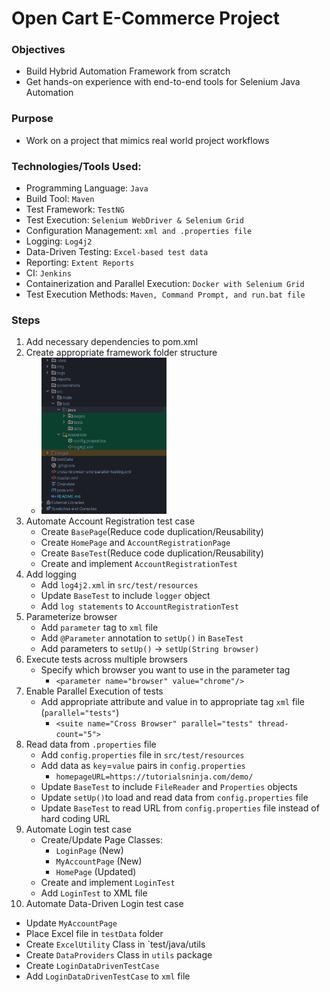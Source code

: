 # Open Cart E-Commerce Project

### Objectives

- Build Hybrid Automation Framework from scratch
- Get hands-on experience with end-to-end tools for Selenium Java Automation

### Purpose

- Work on a project that mimics real world project workflows

### Technologies/Tools Used:

- Programming Language: `Java`
- Build Tool: `Maven`
- Test Framework: `TestNG`
- Test Execution: `Selenium WebDriver & Selenium Grid`
- Configuration Management: `xml and .properties file`
- Logging: `Log4j2`
- Data-Driven Testing: `Excel-based test data`
- Reporting: `Extent Reports`
- CI: `Jenkins`
- Containerization and Parallel Execution: `Docker with Selenium Grid`
- Test Execution Methods: `Maven, Command Prompt, and run.bat file`

### Steps
1. Add necessary dependencies to pom.xml
2. Create appropriate framework folder structure
   - <img src="img/folderStructure.png" alt="Folder Structure" height="250" width="200">
3. Automate Account Registration test case
   - Create `BasePage`(Reduce code duplication/Reusability)
   - Create `HomePage` and `AccountRegistrationPage`
   - Create `BaseTest`(Reduce code duplication/Reusability)
   - Create and implement `AccountRegistrationTest`
4. Add logging
   - Add `log4j2.xml` in `src/test/resources`
   - Update `BaseTest` to include `logger` object
   - Add `log statements` to `AccountRegistrationTest`
5. Parameterize browser
   - Add `parameter` tag to `xml` file
   - Add `@Parameter` annotation to `setUp()` in `BaseTest`
   - Add parameters to `setUp()` -> `setUp(String browser)`
6. Execute tests across multiple browsers
   - Specify which browser you want to use in the parameter tag
     - `<parameter name="browser" value="chrome"/>`
7. Enable Parallel Execution of tests
   - Add appropriate attribute and value in to appropriate tag `xml` file (`parallel="tests"`)
     - `<suite name="Cross Browser" parallel="tests" thread-count="5">`
8. Read data from `.properties` file
   - Add `config.properties` file in `src/test/resources`
   - Add data as `key`=`value` pairs in `config.properties`
     - `homepageURL=https://tutorialsninja.com/demo/`
   - Update `BaseTest` to include `FileReader` and `Properties` objects
   - Update `setUp()`to load and read data from `config.properties` file
   - Update `BaseTest` to read URL from `config.properties` file instead of hard coding URL
9. Automate Login test case
    - Create/Update Page Classes:
        - `LoginPage` (New)
        - `MyAccountPage` (New)
        - `HomePage` (Updated)
    - Create and implement `LoginTest`
    - Add `LoginTest` to XML file
10. Automate Data-Driven Login test case
   - Update `MyAccountPage`
   - Place Excel file in `testData` folder
   - Create `ExcelUtility` Class in `test/java/utils
   - Create `DataProviders` Class in `utils` package
   - Create `LoginDataDrivenTestCase`
   - Add `LoginDataDrivenTestCase` to `xml` file